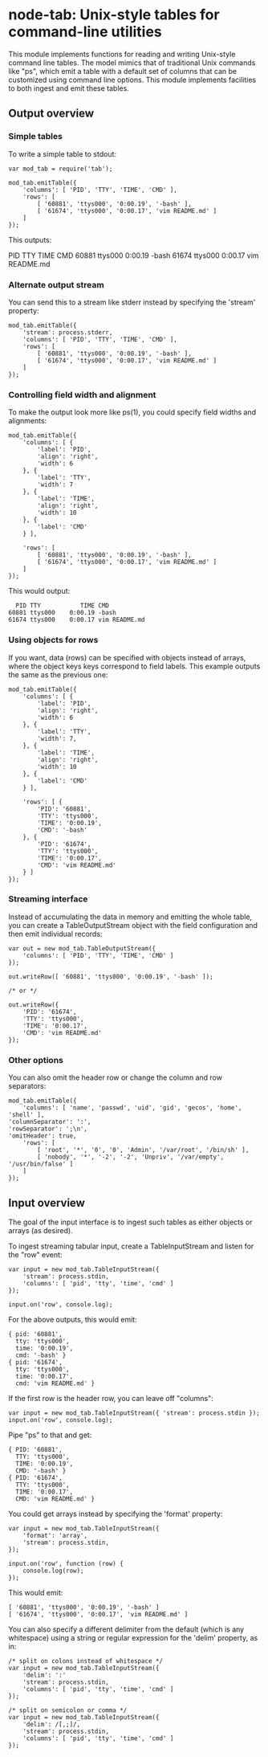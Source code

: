 # node-tab: Unix-style tables for command-line utilities

This module implements functions for reading and writing Unix-style command line
tables.  The model mimics that of traditional Unix commands like "ps", which
emit a table with a default set of columns that can be customized using command
line options.  This module implements facilities to both ingest and emit these
tables.

## Output overview

### Simple tables

To write a simple table to stdout:

    var mod_tab = require('tab');

    mod_tab.emitTable({
        'columns': [ 'PID', 'TTY', 'TIME', 'CMD' ],
        'rows': [
            [ '60881', 'ttys000', '0:00.19', '-bash' ],
            [ '61674', 'ttys000', '0:00.17', 'vim README.md' ]
        ]
    });

This outputs:

   PID TTY TIME CMD 
   60881 ttys000 0:00.19 -bash 
   61674 ttys000 0:00.17 vim README.md 

### Alternate output stream

You can send this to a stream like stderr instead by specifying the 'stream'
property:

    mod_tab.emitTable({
        'stream': process.stderr,
        'columns': [ 'PID', 'TTY', 'TIME', 'CMD' ],
        'rows': [
            [ '60881', 'ttys000', '0:00.19', '-bash' ],
            [ '61674', 'ttys000', '0:00.17', 'vim README.md' ]
        ]
    });

### Controlling field width and alignment

To make the output look more like ps(1), you could specify field widths and
alignments:

    mod_tab.emitTable({
        'columns': [ {
            'label': 'PID',
            'align': 'right',
            'width': 6
        }, {
            'label': 'TTY',
            'width': 7
        }, {
            'label': 'TIME',
            'align': 'right',
            'width': 10
        }, {
            'label': 'CMD'
        } ],

        'rows': [
            [ '60881', 'ttys000', '0:00.19', '-bash' ],
            [ '61674', 'ttys000', '0:00.17', 'vim README.md' ]
        ]
    });

This would output:

```
  PID TTY           TIME CMD
60881 ttys000    0:00.19 -bash
61674 ttys000    0:00.17 vim README.md
```

### Using objects for rows

If you want, data (rows) can be specified with objects instead of arrays, where
the object keys keys correspond to field labels.  This example outputs the same
as the previous one:

    mod_tab.emitTable({
        'columns': [ {
            'label': 'PID',
            'align': 'right',
            'width': 6
        }, {
            'label': 'TTY',
            'width': 7,
        }, {
            'label': 'TIME',
            'align': 'right',
            'width': 10
        }, {
            'label': 'CMD'
        } ],

        'rows': [ {
            'PID': '60881',
            'TTY': 'ttys000',
            'TIME': '0:00.19',
            'CMD': '-bash'
        }, {
            'PID': '61674',
            'TTY': 'ttys000',
            'TIME': '0:00.17',
            'CMD': 'vim README.md'
        } ]
    });

### Streaming interface

Instead of accumulating the data in memory and emitting the whole table, you can
create a TableOutputStream object with the field configuration and then emit
individual records:

    var out = new mod_tab.TableOutputStream({
        'columns': [ 'PID', 'TTY', 'TIME', 'CMD' ]
    });

    out.writeRow([ '60881', 'ttys000', '0:00.19', '-bash' ]);

    /* or */

    out.writeRow({
        'PID': '61674',
        'TTY': 'ttys000',
        'TIME': '0:00.17',
        'CMD': 'vim README.md'
    });


### Other options

You can also omit the header row or change the column and row separators:

    mod_tab.emitTable({
        'columns': [ 'name', 'passwd', 'uid', 'gid', 'gecos', 'home', 'shell' ],
	'columnSeparator': ':',
	'rowSeparator': ';\n',
	'omitHeader': true,
        'rows': [
            [ 'root', '*', '0', '0', 'Admin', '/var/root', '/bin/sh' ],
            [ 'nobody', '*', '-2', '-2', 'Unpriv', '/var/empty', '/usr/bin/false' ]
        ]
    });


## Input overview

The goal of the input interface is to ingest such tables as either objects or
arrays (as desired).

To ingest streaming tabular input, create a TableInputStream and listen for the
"row" event:

    var input = new mod_tab.TableInputStream({
        'stream': process.stdin,
        'columns': [ 'pid', 'tty', 'time', 'cmd' ]
    });

    input.on('row', console.log);

For the above outputs, this would emit:

    { pid: '60881',
      tty: 'ttys000',
      time: '0:00.19',
      cmd: '-bash' }
    { pid: '61674',
      tty: 'ttys000',
      time: '0:00.17',
      cmd: 'vim README.md' }

If the first row is the header row, you can leave off "columns":

    var input = new mod_tab.TableInputStream({ 'stream': process.stdin });
    input.on('row', console.log);

Pipe "ps" to that and get:

    { PID: '60881',
      TTY: 'ttys000',
      TIME: '0:00.19',
      CMD: '-bash' }
    { PID: '61674',
      TTY: 'ttys000',
      TIME: '0:00.17',
      CMD: 'vim README.md' }

You could get arrays instead by specifying the 'format' property:

    var input = new mod_tab.TableInputStream({
        'format': 'array',
        'stream': process.stdin,
    });

    input.on('row', function (row) {
        console.log(row);
    });

This would emit:

    [ '60881', 'ttys000', '0:00.19', '-bash' ]
    [ '61674', 'ttys000', '0:00.17', 'vim README.md' ]

You can also specify a different delimiter from the default (which is any
whitespace) using a string or regular expression for the 'delim' property, as
in:

    /* split on colons instead of whitespace */
    var input = new mod_tab.TableInputStream({
        'delim': ':'
        'stream': process.stdin,
        'columns': [ 'pid', 'tty', 'time', 'cmd' ]
    });

    /* split on semicolon or comma */
    var input = new mod_tab.TableInputStream({
        'delim': /[,;]/,
        'stream': process.stdin,
        'columns': [ 'pid', 'tty', 'time', 'cmd' ]
    });
